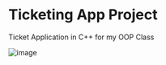# Ticketing App Project

Ticket Application in C++ for my OOP Class

![image](https://github.com/draghici05/ticketingappproj/assets/147331173/ef60a4e2-e354-46b4-b9cd-debb9439962f)

